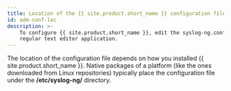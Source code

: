 ```yaml
---
title: Location of the {{ site.product.short_name }} configuration file
id: adm-conf-loc
description: >-
    To configure {{ site.product.short_name }}, edit the syslog-ng.conf file with any
    regular text editor application.
---
```


The location of the configuration file depends on how you installed
{{ site.product.short_name }}. Native packages of a platform (like the ones downloaded
from Linux repositories) typically place the configuration file under
the **/etc/syslog-ng/** directory.
